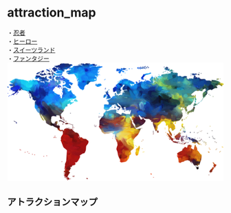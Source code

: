 # attraction_map
・[忍者](https://pixabay.com/ja/photos/?q=ninja&hp=&image_type=all&order=&cat=&min_width=&min_height=)  
・[ヒーロー](https://pixabay.com/ja/photos/?q=hero&hp=&image_type=all&order=popular&cat=&min_width=&min_height=)  
・[スイーツランド](https://pixabay.com/ja/photos/?q=sweets&hp=&image_type=all&order=popular&cat=&min_width=&min_height=)  
・[ファンタジー](https://pixabay.com/ja/photos/?q=fantasy&hp=&image_type=all&order=&cat=&min_width=&min_height=)  
[![アトラクション](colorful-1974699_1920.png)](https://pixabay.com/)
## アトラクションマップ
